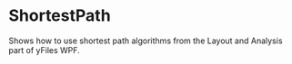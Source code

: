 # ShortestPath

Shows how to use shortest path algorithms from the Layout and Analysis part of yFiles WPF.
